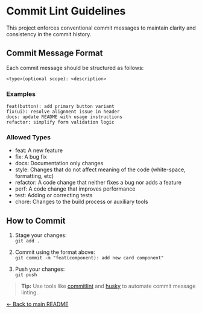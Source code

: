 # Commit Lint Guidelines

This project enforces conventional commit messages to maintain clarity and consistency in the commit history.

## Commit Message Format

Each commit message should be structured as follows:

```
<type>(optional scope): <description>
```

### Examples

```
feat(button): add primary button variant
fix(ui): resolve alignment issue in header
docs: update README with usage instructions
refactor: simplify form validation logic
```

### Allowed Types

- feat: A new feature
- fix: A bug fix
- docs: Documentation only changes
- style: Changes that do not affect meaning of the code (white-space, formatting, etc)
- refactor: A code change that neither fixes a bug nor adds a feature
- perf: A code change that improves performance
- test: Adding or correcting tests
- chore: Changes to the build process or auxiliary tools

## How to Commit

1. Stage your changes:  
   `git add .`

2. Commit using the format above:  
   `git commit -m "feat(component): add new card component"`

3. Push your changes:  
   `git push`

> **Tip:** Use tools like [commitlint](https://commitlint.js.org/) and [husky](https://typicode.github.io/husky/) to automate commit message linting.

[← Back to main README](./README.md)
